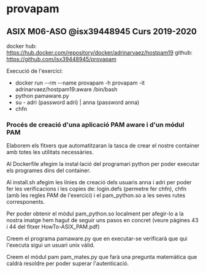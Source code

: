 # provapam
## ASIX M06-ASO @isx39448945 Curs 2019-2020

docker hub: https://hub.docker.com/repository/docker/adrinarvaez/hostpam19
github: https://github.com/isx39448945/provapam

Execució de l'exercici: 
+ docker run --rm --name provapam -h provapam -it adrinarvaez/hostpam19:aware /bin/bash
+ python pamaware.py
+ su - adri (password adri) | anna (password anna)
+ chfn


### Procés de creació d'una aplicació PAM aware i d'un módul PAM

Elaborem els fitxers que automatitzaran la tasca de crear el nostre container amb totes les utilitats necessàries. 

Al Dockerfile afegim la instal·lació del programari python per poder executar els programes dins del container.

Al install.sh afegim les línies de creació dels usuaris anna i adri per poder fer les verificacions i les copies de: login.defs (permetre fer chfn), chfn (amb les regles PAM de l'exercici) i el pam_python.so a les seves rutes corresponents.

Per poder obtenir el mòdul pam_python.so localment per afegir-lo a la nostra imatge hem hagut de seguir uns pasos en concret (veure pàgines 43 i 44 del fitxer HowTo-ASIX_PAM.pdf)

Creem el programa pamaware.py que en executar-se verificarà que qui l'executa sigui un usuari unix vàlid.

Creem el mòdul pam pam_mates.py que farà una pregunta matemàtica que caldrà resoldre per poder superar l'autenticació.
